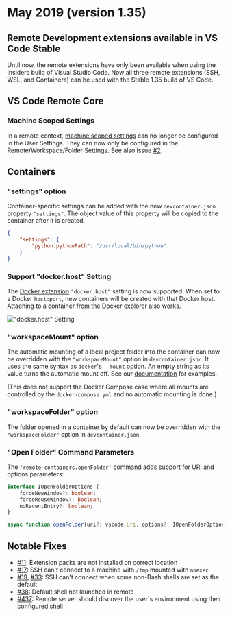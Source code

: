 # May 2019 (version 1.35)

## Remote Development extensions available in VS Code Stable

Until now, the remote extensions have only been available when using the Insiders build of Visual Studio Code. Now all three remote extensions (SSH, WSL, and Containers) can be used with the Stable 1.35 build of VS Code.

## VS Code Remote Core

### Machine Scoped Settings

In a remote context, [machine scoped settings](https://code.visualstudio.com/updates/v1_34#_machinespecific-settings) can no longer be configured in the User Settings. They can now only be configured in the Remote/Workspace/Folder Settings. See also issue [#2](https://github.com/microsoft/vscode-remote-release/issues/2).

## Containers

### "settings" option

Container-specific settings can be added with the new `devcontainer.json` property `"settings"`. The object value of this property will be copied to the container after it is created.

```json
{
	"settings": {
		"python.pythonPath": "/usr/local/bin/python"
	}
}
```

### Support "docker.host" Setting

The [Docker extension](https://marketplace.visualstudio.com/items?itemName=PeterJausovec.vscode-docker)  `"docker.host"` setting is now supported. When set to a Docker `host:port`, new containers will be created with that Docker host. Attaching to a container from the Docker explorer also works.

!["docker.host" Setting](images/1_35/docker-host-attach.png)

### "workspaceMount" option

The automatic mounting of a local project folder into the container can now be overridden with the `"workspaceMount"` option in `devcontainer.json`. It uses the same syntax as `docker`'s `--mount` option. An empty string as its value turns the automatic mount off. See our [documentation](https://code.visualstudio.com/docs/remote/containers-advanced#_changing-the-default-source-code-mount) for examples.

(This does not support the Docker Compose case where all mounts are controlled by the `docker-compose.yml` and no automatic mounting is done.)

### "workspaceFolder" option

The folder opened in a container by default can now be overridden with the `"workspaceFolder"` option in `devcontainer.json`.

### "Open Folder" Command Parameters

The `'remote-containers.openFolder'` command adds support for URI and options parameters:

```ts
interface IOpenFolderOptions {
	forceNewWindow?: boolean;
	forceReuseWindow?: boolean;
	noRecentEntry?: boolean;
}

async function openFolder(uri?: vscode.Uri, options?: IOpenFolderOptions);
```

## Notable Fixes
- [#11](https://github.com/microsoft/vscode-remote-release/issues/11): Extension packs are not installed on correct location
- [#17](https://github.com/microsoft/vscode-remote-release/issues/17): SSH can't connect to a machine with `/tmp` mounted with `noexec`
- [#19](https://github.com/microsoft/vscode-remote-release/issues/19), [#33](https://github.com/microsoft/vscode-remote-release/issues/33): SSH can't connect when some non-Bash shells are set as the default
- [#38](https://github.com/microsoft/vscode-remote-release/issues/38): Default shell not launched in remote
- [#437](https://github.com/microsoft/vscode-remote-release/issues/437): Remote server should discover the user's environment using their configured shell
